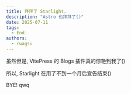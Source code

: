 ```yaml
---
title: 拜拜了 Starlight.
description: "Astro 也拜拜了()"
date: 2025-07-11
tags:
  - End.
authors:
  - rwagsu
---
```

虽然但是, VitePress 的 Blogs 插件真的惊艳到我了()

所以, Starlight 在用了不到一个月后宣告结束()

BYE! qwq